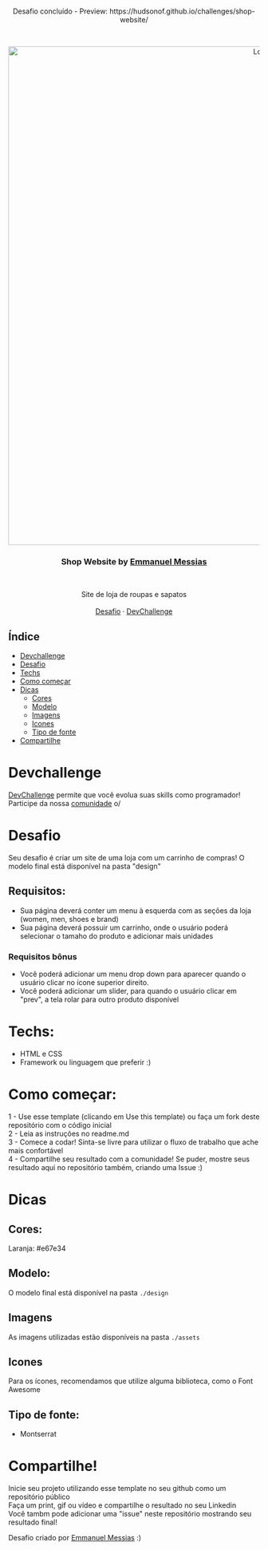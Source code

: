 <br />
<p  align="center">
  Desafio concluído - Preview: https://hudsonof.github.io/challenges/shop-website/
</p>
<br />
<p align="center">
  <a href="https://www.linkedin.com/in/emmanuel-messias-535621127/">
    <img src="https://i.imgur.com/M4CsV6Q.png" alt="Logo" width="1000">
  </a>

  <h3 align="center">Shop Website by <a href="https://www.linkedin.com/in/emmanuel-messias-535621127/">Emmanuel Messias</a></h3>
 <br />
  <p align="center">
    Site de loja de roupas e sapatos
       <br />
    <br />
    <a href="https://github.com/devchallenge-io/shop-website">Desafio</a>
    ·
    <a href="https://devchallenge.now.sh/">DevChallenge</a>
  </p>
</p>

## Índice

* [Devchallenge](#devchallenge) 
* [Desafio](#desafio)
* [Techs](#techs)
* [Como começar](#como-começar)
* [Dicas](#dicas)  
  * [Cores](#cores)
  * [Modelo](#modelo)
  * [Imagens](#imagens)
  * [Icones](#icones)
  * [Tipo de fonte](#tipo-de-fonte)
* [Compartilhe](#compartilhe)

# Devchallenge
<a href="https://devchallenge.now.sh/"> DevChallenge</a> permite que você evolua suas skills como programador! Participe da nossa <a href="https://discord.gg/yvYXhGj">comunidade</a> o/

# Desafio
Seu desafio é criar um site de uma loja com um carrinho de compras! O modelo final está disponível na pasta "design"

## Requisitos:
- Sua página deverá conter um menu à esquerda com as seções da loja (women, men, shoes e brand)<br>
- Sua página deverá possuir um carrinho, onde o usuário poderá selecionar o tamaho do produto  e adicionar mais unidades<br>

### Requisitos bônus
- Você poderá adicionar um menu drop down para aparecer quando o usuário clicar no ícone superior direito.
- Você poderá adicionar um slider, para quando o usuário clicar em "prev", a tela rolar para outro produto disponível

# Techs: 
- HTML e CSS
- Framework ou linguagem que preferir :)

# Como começar:
1 - Use esse template (clicando em Use this template) ou faça um fork deste repositório com o código inicial<br>
2 - Leia as instruções no readme.md<br>
3 - Comece a codar! Sinta-se livre para utilizar o fluxo de trabalho que ache mais confortável<br>
4 - Compartilhe seu resultado com a comunidade! Se puder, mostre seus resultado aqui no repositório também, criando uma Issue :)<br>

# Dicas

## Cores:
Laranja: #e67e34

## Modelo:
O modelo final está disponível na pasta `./design`

## Imagens
As imagens utilizadas estão disponíveis na pasta `./assets`

## Icones
Para os ícones, recomendamos que utilize alguma biblioteca, como o Font Awesome

## Tipo de fonte:
- Montserrat

# Compartilhe!
Inicie seu projeto utilizando esse template no seu github como um repositório público<br>
Faça um print, gif ou vídeo e compartilhe o resultado no seu Linkedin<br>
Você tambm pode adicionar uma "issue" neste repositório mostrando seu resultado final!

Desafio criado por  <a href="https://www.linkedin.com/in/emmanuel-messias-535621127/">Emmanuel Messias</a> :)
